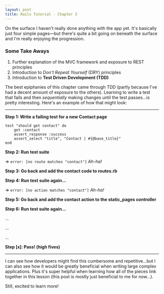 ```yaml
---
layout: post
title: Rails Tutorial - Chapter 3
---
```

On the surface I haven't really done anything with the app yet. It's basically just four simple pages&mdash;but there's quite a bit going on beneath the surface and I'm really enjoying the progression. 

### Some Take Aways

1. Further explanation of the MVC framework and exposure to REST principles
2. Introduction to _Don't Repeat Yourself_ (DRY) principles
3. Introduction to **Test Driven Development (TDD)**

The best epiphanies of this chapter came through TDD (partly because I've had a decent amount of exposure to the others). Learning to write a test that fails and then _sequentially_ making changes until the test passes...is pretty interesting. Here's an example of how that might look:

---

**Step 1: Write a failing test for a new Contact page**

```
test "should get contact" do
   	get :contact
   	assert_response :success
   	assert_select "title", "Contact | #{@base_title}"
end
```

**Step 2: Run test suite**

=> `error: [no route matches "contact"]` _Ah-ha!_

**Step 3: Go back and add the contact code to routes.rb**

**Step 4: Run test suite again...**

=> `error: [no action matches "contact"]` _Ah-ha!_

**Step 5: Go back and add the contact action to the static_pages controller**

**Step 6: Run test suite again...**

...

...

...

**Step [x]: Pass! (high fives)**

---

I can see how developers might find this cumbersome and repetitive...but I can also see how it would be greatly beneficial when writing large complex applications. Plus it's super helpful when learning how all of the pieces link together in this lesson (this post is mostly just beneficial to me for now...).

Still, excited to learn more!